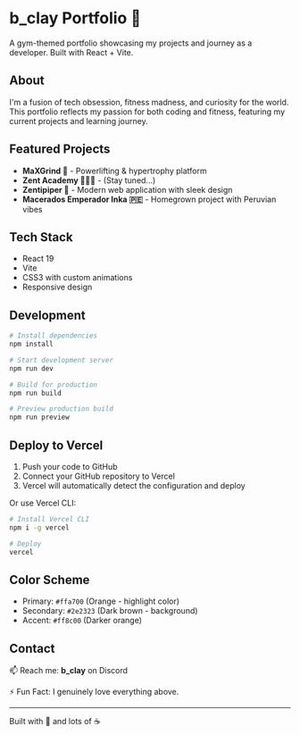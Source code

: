 # b_clay Portfolio 💪

A gym-themed portfolio showcasing my projects and journey as a developer. Built with React + Vite.

## About

I'm a fusion of tech obsession, fitness madness, and curiosity for the world. This portfolio reflects my passion for both coding and fitness, featuring my current projects and learning journey.

## Featured Projects

- **MaXGrind 💪** - Powerlifting & hypertrophy platform
- **Zent Academy 🧑🏻‍🏫** - (Stay tuned...)
- **Zentipiper 🎯** - Modern web application with sleek design
- **Macerados Emperador Inka 🇵🇪** - Homegrown project with Peruvian vibes

## Tech Stack

- React 19
- Vite
- CSS3 with custom animations
- Responsive design

## Development

```bash
# Install dependencies
npm install

# Start development server
npm run dev

# Build for production
npm run build

# Preview production build
npm run preview
```

## Deploy to Vercel

1. Push your code to GitHub
2. Connect your GitHub repository to Vercel
3. Vercel will automatically detect the configuration and deploy

Or use Vercel CLI:

```bash
# Install Vercel CLI
npm i -g vercel

# Deploy
vercel
```

## Color Scheme

- Primary: `#ffa700` (Orange - highlight color)
- Secondary: `#2e2323` (Dark brown - background)
- Accent: `#ff8c00` (Darker orange)

## Contact

📫 Reach me: **b_clay** on Discord

⚡ Fun Fact: I genuinely love everything above.

---

Built with 💪 and lots of ☕

